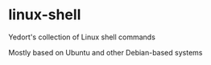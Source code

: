 # linux-shell
Yedort's collection of Linux shell commands

Mostly based on Ubuntu and other Debian-based systems
